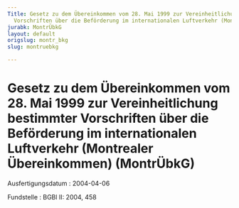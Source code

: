 ```yaml
---
Title: Gesetz zu dem Übereinkommen vom 28. Mai 1999 zur Vereinheitlichung bestimmter
  Vorschriften über die Beförderung im internationalen Luftverkehr (Montrealer Übereinkommen)
jurabk: MontrÜbkG
layout: default
origslug: montr_bkg
slug: montruebkg

---
```


# Gesetz zu dem Übereinkommen vom 28. Mai 1999 zur Vereinheitlichung bestimmter Vorschriften über die Beförderung im internationalen Luftverkehr (Montrealer Übereinkommen) (MontrÜbkG)

Ausfertigungsdatum
:   2004-04-06

Fundstelle
:   BGBl II: 2004, 458

